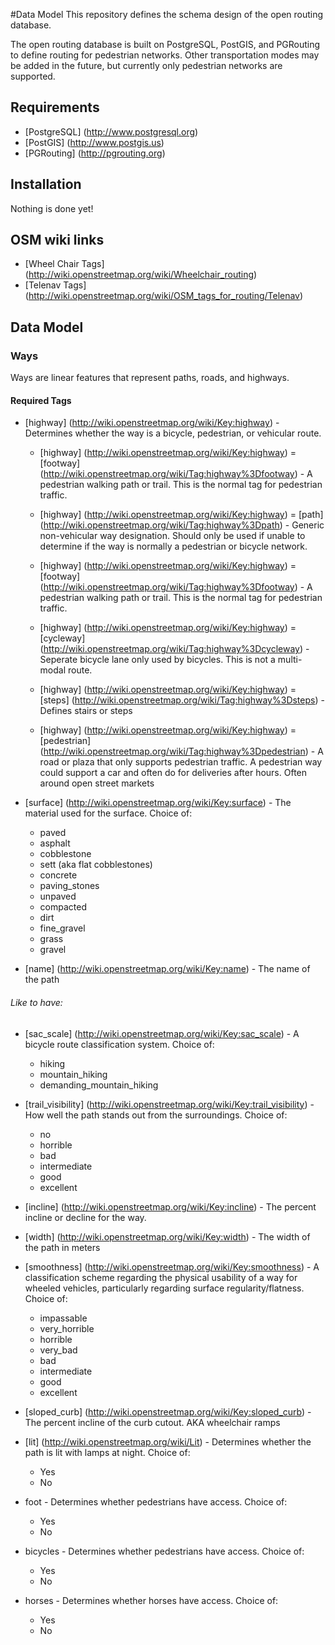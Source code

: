 #Data Model
This repository defines the schema design of the open routing database.

The open routing database is built on PostgreSQL, PostGIS, and PGRouting to define routing for pedestrian networks.  Other transportation modes may be added in the future, but currently only pedestrian networks are supported.




## Requirements
* [PostgreSQL] (http://www.postgresql.org)
* [PostGIS] (http://www.postgis.us)
* [PGRouting] (http://pgrouting.org)

## Installation

Nothing is done yet!


## OSM wiki links

* [Wheel Chair Tags] (http://wiki.openstreetmap.org/wiki/Wheelchair_routing)
* [Telenav Tags] (http://wiki.openstreetmap.org/wiki/OSM_tags_for_routing/Telenav)


## Data Model


### Ways
Ways are linear features that represent paths, roads, and highways.

#### Required Tags
* [highway] (http://wiki.openstreetmap.org/wiki/Key:highway) - Determines whether the way is a bicycle, pedestrian, or vehicular route.

  * [highway] (http://wiki.openstreetmap.org/wiki/Key:highway) = [footway] (http://wiki.openstreetmap.org/wiki/Tag:highway%3Dfootway) - A pedestrian walking path or trail.  This is the normal tag for pedestrian traffic.

  * [highway] (http://wiki.openstreetmap.org/wiki/Key:highway) = [path] (http://wiki.openstreetmap.org/wiki/Tag:highway%3Dpath) - Generic non-vehicular way designation.  Should only be used if unable to determine if the way is normally a pedestrian or bicycle network.

  * [highway] (http://wiki.openstreetmap.org/wiki/Key:highway) = [footway] (http://wiki.openstreetmap.org/wiki/Tag:highway%3Dfootway) - A pedestrian walking path or trail.  This is the normal tag for pedestrian traffic.

  * [highway] (http://wiki.openstreetmap.org/wiki/Key:highway) = [cycleway] (http://wiki.openstreetmap.org/wiki/Tag:highway%3Dcycleway) - Seperate bicycle lane only used by bicycles.  This is not a multi-modal route.

  * [highway] (http://wiki.openstreetmap.org/wiki/Key:highway) = [steps] (http://wiki.openstreetmap.org/wiki/Tag:highway%3Dsteps) - Defines stairs or steps

  * [highway] (http://wiki.openstreetmap.org/wiki/Key:highway) = [pedestrian] (http://wiki.openstreetmap.org/wiki/Tag:highway%3Dpedestrian) - A road or plaza that only supports pedestrian traffic. A pedestrian way could support a car and often do for deliveries after hours. Often around open street markets

* [surface] (http://wiki.openstreetmap.org/wiki/Key:surface) - The material used for the surface.  Choice of: 
  * paved
  * asphalt
  * cobblestone
  * sett (aka flat cobblestones)
  * concrete
  * paving\_stones
  * unpaved
  * compacted
  * dirt
  * fine_gravel
  * grass
  * gravel

* [name] (http://wiki.openstreetmap.org/wiki/Key:name) - The name of the path 

###### Like to have:
* [sac_scale] (http://wiki.openstreetmap.org/wiki/Key:sac_scale) - A bicycle route classification system. Choice of:
  * hiking
  * mountain_hiking
  * demanding_mountain_hiking

* [trail_visibility] (http://wiki.openstreetmap.org/wiki/Key:trail_visibility) - How well the path stands out from the surroundings.  Choice of: 
  * no
  * horrible
  * bad
  * intermediate
  * good
  * excellent
* [incline] (http://wiki.openstreetmap.org/wiki/Key:incline) - The percent incline or decline for the way.
* [width] (http://wiki.openstreetmap.org/wiki/Key:width) - The width of the path in meters
* [smoothness] (http://wiki.openstreetmap.org/wiki/Key:smoothness) - A classification scheme regarding the physical usability of a way for wheeled vehicles, particularly regarding surface regularity/flatness. Choice of: 
  * impassable
  * very_horrible
  * horrible
  * very_bad
  * bad
  * intermediate
  * good
  * excellent
* [sloped_curb] (http://wiki.openstreetmap.org/wiki/Key:sloped_curb) - The percent incline of the curb cutout.  AKA wheelchair ramps
* [lit] (http://wiki.openstreetmap.org/wiki/Lit) - Determines whether the path is lit with lamps at night. Choice of:
  * Yes
  * No
* foot - Determines whether pedestrians have access. Choice of: 
  * Yes
  * No
* bicycles - Determines whether pedestrians have access. Choice of: 
  * Yes
  * No
* horses - Determines whether horses have access. Choice of: 
  * Yes
  * No





